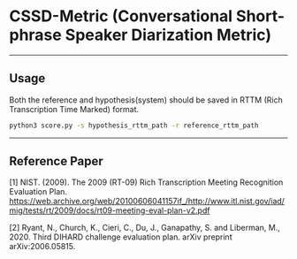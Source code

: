 # CSSD-Metric (Conversational Short-phrase Speaker Diarization Metric)

***
## Usage

Both the reference and hypothesis(system) should be saved in RTTM (Rich Transcription Time Marked) format.

```bash
python3 score.py -s hypothesis_rttm_path -r reference_rttm_path
```

***
## Reference Paper

[1] NIST. (2009). The 2009 (RT-09) Rich Transcription Meeting Recognition Evaluation Plan. https://web.archive.org/web/20100606041157if_/http://www.itl.nist.gov/iad/mig/tests/rt/2009/docs/rt09-meeting-eval-plan-v2.pdf

[2] Ryant, N., Church, K., Cieri, C., Du, J., Ganapathy, S. and Liberman, M., 2020. Third DIHARD challenge evaluation plan. arXiv preprint arXiv:2006.05815.

